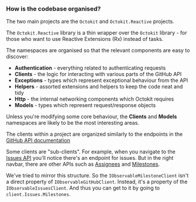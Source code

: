 ### How is the codebase organised?

The two main projects are the `Octokit` and `Octokit.Reactive` projects.

The `Octokit.Reactive` library is a thin wrapper over the `Octokit`
library - for those who want to use Reactive Extensions (Rx) instead of tasks.

The namespaces are organised so that the relevant components are easy to discover:

- **Authentication** - everything related to authenticating requests
- **Clients** - the logic for interacting with various parts of the GitHub API
- **Exceptions** - types which represent exceptional behaviour from the API
- **Helpers** - assorted extensions and helpers to keep the code neat and tidy
- **Http** - the internal networking components which Octokit requires
- **Models** - types which represent request/response objects

Unless you're modifying some core behaviour, the **Clients** and **Models** namespaces
are likely to be the most interesting areas.

The clients within a project are organized similarly to the endpoints in the
[GitHub API documentation](https://docs.github.com/rest/)

Some clients are "sub-clients". For example, when you navigate to the
[Issues API](https://docs.github.com/rest/issues/) you'll notice there's an
endpoint for issues. But in the right navbar, there are other APIs such as
[Assignees](https://docs.github.com/rest/issues/assignees/) and
[Milestones](https://docs.github.com/rest/issues/milestones/).

We've tried to mirror this structure. So the `IObservableMilestoneClient` isn't
a direct property of `IObservableGitHubClient`. Instead, it's a property of the
`IObservableIssuesClient`. And thus you can get to it by going to
`client.Issues.Milestones`.
